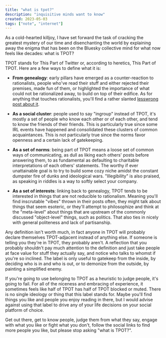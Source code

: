 ```yaml
---
title: "what is tpot?"
description: "inquisitive minds want to know"
created: 2023-05-03
tags: ["note", "internet"]
---
```


As a cold-hearted killjoy, I have set forward the task of cracking the greatest mystery of our time and disenchanting the world by explaining away the enigma that has been on the Bluesky collective mind for what now feels like decades: what is TPOT?

TPOT stands for This Part of Twitter or, according to heretics, This Part of TPOT. Here are a few ways to define what it is:

- **From genealogy**: early pillars have emerged as a counter-reaction to rationalists, people who've read their stuff and either rejected their premises, made fun of them, or highlighted the importance of what could not be rationalized away, to build on top of their edifice. As for anything that touches rationalists, you'll find a rather slanted [lesswrong post about it](https://www.lesswrong.com/posts/rtM3jFaoQn3eoAiPh/explaining-the-twitter-postrat-scene).


- **As a social cluster**: people used to say "ingroup" instead of TPOT, it's mostly a set of people who know each other or of each other, and tend to know the friends of their friends. This is particularly true since some IRL events have happened and consolidated these clusters of common acquaintances. This is not particularly true since the norms favor openness and a certain lack of gatekeeping. 


- **As a set of norms**: being part of TPOT means a loose set of common ways of communicating, as dull as liking each others' posts before answering them, to as fundamental as defaulting to charitable interpretations of each others' statements. The worthy if ever unattainable goal is to try to build some cozy niche amidst the constant dumpster fire of dunks and ideological wars. "Illegibility" is also praised, as speaking in riddles is a way to softly select your company.


- **As a set of interests**: linking back to genealogy, TPOT tends to be interested in things that are not reducible to rationalism. Meaning you'll find inscrutable "vibes" thrown in their posts often, they might talk about things that seem esoteric, or they'll attempt to philosophize and think at the "meta-level" about things that are upstream of the commonly discussed "object-level" things, such as politics. That also ties in nicely with general politeness and lack of partisanship. 

Any definition isn't worth much, in fact anyone in TPOT will probably declare themselves TPOT-adjacent instead of anything else. If someone is telling you they're in TPOT, they probably aren't. A reflection that you probably shouldn't pay much attention to the definition and just take people at face value for stuff they actually say, and notice who talks to whomst if you're so inclined. The label is only useful to gatekeep from the inside, by deciding who is in and who is out, or to demonize from the outside, by painting a simplified enemy. 

If you're going to use belonging to TPOT as a heuristic to judge people, it's going to fail. For all of the niceness and embracing of experience, it sometimes feels like half of TPOT has half of TPOT blocked or muted. There is no single ideology or thing that this label stands for. Maybe you'll find things you like and people you enjoy reading in there, but I would advise against using that label to drive any of your life decisions on your social platform of choice.

Get out there, get to know people, judge them from what they say, engage with what you like or fight  what you don't, follow the social links to find more people you like, but please stop asking "what is TPOT?". 
